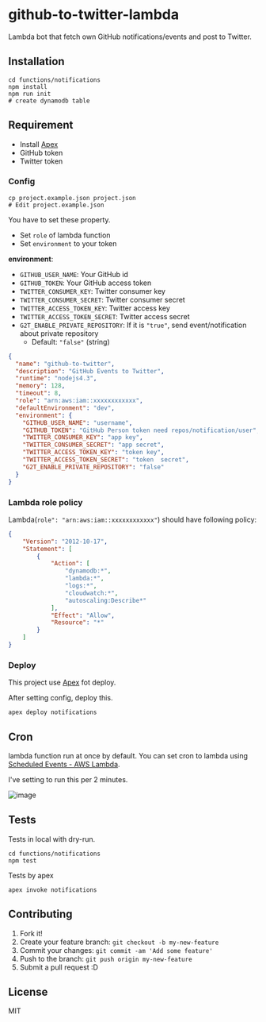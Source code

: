 # github-to-twitter-lambda

Lambda bot that fetch own GitHub notifications/events and post to Twitter.

## Installation

    cd functions/notifications
    npm install
    npm run init 
    # create dynamodb table

## Requirement

- Install [Apex](https://github.com/apex/apex "Apex")
- GitHub token
- Twitter token

### Config

    cp project.example.json project.json
    # Edit project.example.json
    
You have to set these property.    

- Set `role` of lambda function
- Set `environment` to your token

**environment**:

- `GITHUB_USER_NAME`: Your GitHub id
- `GITHUB_TOKEN`: Your GitHub access token
- `TWITTER_CONSUMER_KEY`: Twitter consumer key
- `TWITTER_CONSUMER_SECRET`: Twitter consumer secret
- `TWITTER_ACCESS_TOKEN_KEY`: Twitter access key
- `TWITTER_ACCESS_TOKEN_SECRET`: Twitter access secret
- `G2T_ENABLE_PRIVATE_REPOSITORY`: If it is `"true"`, send event/notification about private repository
    - Default: `"false"` (string)

```json
{
  "name": "github-to-twitter",
  "description": "GitHub Events to Twitter",
  "runtime": "nodejs4.3",
  "memory": 128,
  "timeout": 8,
  "role": "arn:aws:iam::xxxxxxxxxxxx",
  "defaultEnvironment": "dev",
  "environment": {
    "GITHUB_USER_NAME": "username",
    "GITHUB_TOKEN": "GitHub Person token need repos/notification/user",
    "TWITTER_CONSUMER_KEY": "app key",
    "TWITTER_CONSUMER_SECRET": "app secret",
    "TWITTER_ACCESS_TOKEN_KEY": "token key",
    "TWITTER_ACCESS_TOKEN_SECRET": "token  secret",
    "G2T_ENABLE_PRIVATE_REPOSITORY": "false"
  }
}
```

### Lambda role policy

Lambda(`role": "arn:aws:iam::xxxxxxxxxxxx"`) should have following policy:

```json
{
    "Version": "2012-10-17",
    "Statement": [
        {
            "Action": [
                "dynamodb:*",
                "lambda:*",
                "logs:*",
                "cloudwatch:*",
                "autoscaling:Describe*"
            ],
            "Effect": "Allow",
            "Resource": "*"
        }
    ]
}
```

### Deploy

This project use [Apex](https://github.com/apex/apex "Apex") fot deploy.

After setting config, deploy this.

    apex deploy notifications

## Cron

lambda function run at once by default.
You can set cron to lambda using [Scheduled Events - AWS Lambda](https://docs.aws.amazon.com/lambda/latest/dg/with-scheduled-events.html "Using AWS Lambda with Scheduled Events - AWS Lambda").

I've setting to run this per 2 minutes.

![image](https://monosnap.com/file/lhJghW8bwKJmTZ3iDugi4B7eklRn5Z.png)

## Tests

Tests in local with dry-run.

    cd functions/notifications
    npm test

Tests by apex

    apex invoke notifications

## Contributing

1. Fork it!
2. Create your feature branch: `git checkout -b my-new-feature`
3. Commit your changes: `git commit -am 'Add some feature'`
4. Push to the branch: `git push origin my-new-feature`
5. Submit a pull request :D

## License

MIT
